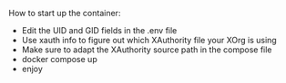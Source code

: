 How to start up the container: 
- Edit the UID and GID fields in the .env file
- Use xauth info to figure out which XAuthority file your XOrg is using
- Make sure to adapt the XAuthority source path in the compose file
- docker compose up 
- enjoy
